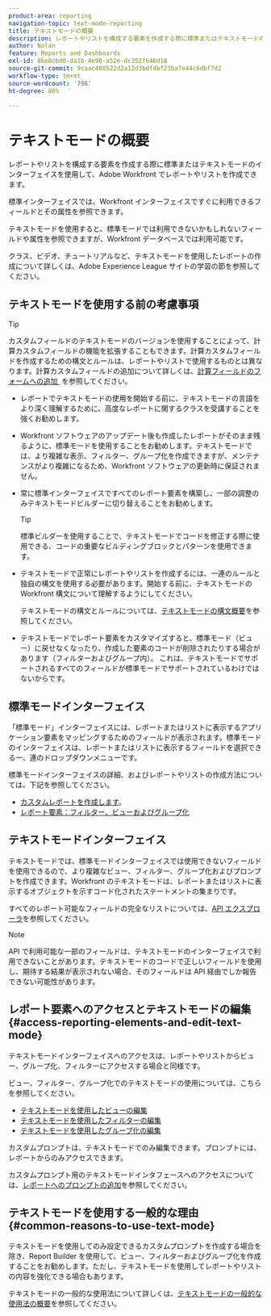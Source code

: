```yaml
---
product-area: reporting
navigation-topic: text-mode-reporting
title: テキストモードの概要
description: レポートやリストを構成する要素を作成する際に標準またはテキストモードのインターフェイスを使用して、Adobe Workfront でレポートやリストを作成できます。
author: Nolan
feature: Reports and Dashboards
exl-id: 8be8cbd0-da1b-4e90-a52e-dc352f646d18
source-git-commit: 9caac488522d2a12d3bdf4bf23ba7e44c6dbf7d2
workflow-type: tm+mt
source-wordcount: '798'
ht-degree: 86%

---
```


# テキストモードの概要

<!-- Audited: 1/2025 -->

<!--(NOTE: Linked to the UI (for the areas mentioned in the comments below and the new NWE filters as well))-->

<!--(NOTE: Alina: ***Linked to other articles. Do not move, rename or change url.Linked to the product, in the report builder, when using a field that is not recognized in standard mode.)-->

<!--(NOTE: This will be linked to the Ninja feature about adding a filter to the User typeahead field (which originally is open only for text mode filters). Update the Context Sensitive sheet at release time)-->

レポートやリストを構成する要素を作成する際に標準またはテキストモードのインターフェイスを使用して、Adobe Workfront でレポートやリストを作成できます。

標準インターフェイスでは、Workfront インターフェイスですぐに利用できるフィールドとその属性を参照できます。

テキストモードを使用すると、標準モードでは利用できないかもしれないフィールドや属性を参照できますが、Workfront データベースでは利用可能です。

クラス、ビデオ、チュートリアルなど、テキストモードを使用したレポートの作成について詳しくは、Adobe Experience League サイトの学習の節を参照してください。

## テキストモードを使用する前の考慮事項

>[!TIP]
>
>カスタムフィールドのテキストモードのバージョンを使用することによって、計算カスタムフィールドの機能を拡張することもできます。計算カスタムフィールドを作成するための構文とルールは、レポートやリストで使用するものとは異なります。計算カスタムフィールドの追加について詳しくは、[&#x200B; 計算フィールドのフォームへの追加 &#x200B;](/help/quicksilver/administration-and-setup/customize-workfront/create-manage-custom-forms/form-designer/design-a-form/add-a-calculated-field.md) を参照してください。

* レポートでテキストモードの使用を開始する前に、テキストモードの言語をより深く理解するために、高度なレポートに関するクラスを受講することを強くお勧めします。
* Workfront ソフトウェアのアップデート後も作成したレポートがそのまま残るように、標準モードを使用することをお勧めします。テキストモードでは、より複雑な表示、フィルター、グループ化を作成できますが、メンテナンスがより複雑になるため、Workfront ソフトウェアの更新時に保証されません。
* 常に標準インターフェイスですべてのレポート要素を構築し、一部の調整のみテキストモードビルダーに切り替えることをお勧めします。

  >[!TIP]
  >
  >標準ビルダーを使用することで、テキストモードでコードを修正する際に使用できる、コードの重要なビルディングブロックとパターンを使用できます。

* テキストモードで正常にレポートやリストを作成するには、一連のルールと独自の構文を使用する必要があります。開始する前に、テキストモードの Workfront 構文について理解するようにしてください。

  テキストモードの構文とルールについては、[テキストモードの構文概要](../../../reports-and-dashboards/reports/text-mode/text-mode-syntax-overview.md)を参照してください。

* テキストモードでレポート要素をカスタマイズすると、標準モード（ビュー）に戻せなくなったり、作成した要素のコードが削除されたりする場合があります（フィルターおよびグループ内）。 これは、テキストモードでサポートされるすべてのフィールドが標準モードでサポートされているわけではないからです。

## 標準モードインターフェイス

「標準モード」インターフェイスには、レポートまたはリストに表示するアプリケーション要素をマッピングするためのフィールドが表示されます。標準モードのインターフェイスは、レポートまたはリストに表示するフィールドを選択できる一、連のドロップダウンメニューです。

標準モードインターフェイスの詳細、およびレポートやリストの作成方法については、下記を参照してください。

* [カスタムレポートを作成します](../../../reports-and-dashboards/reports/creating-and-managing-reports/create-custom-report.md)。
* [レポート要素：フィルター、ビューおよびグループ化](../../../reports-and-dashboards/reports/reporting-elements/reporting-elements-filters-views-groupings.md)

## テキストモードインターフェイス

テキストモードでは、標準モードインターフェイスでは使用できないフィールドを使用できるので、より複雑なビュー、フィルター、グループ化およびプロンプトを作成できます。Workfront のテキストモードは、レポートまたはリストに表示するオブジェクトを示すコード化されたステートメントの集まりです。

すべてのレポート可能なフィールドの完全なリストについては、[API エクスプローラ](../../../wf-api/general/api-explorer.md)を参照してください。

>[!NOTE]
>
>API で利用可能な一部のフィールドは、テキストモードのインターフェイスで利用できないことがあります。テキストモードのコードで正しいフィールドを使用し、期待する結果が表示されない場合、そのフィールドは API 経由でしか報告できない可能性があります。

## レポート要素へのアクセスとテキストモードの編集 {#access-reporting-elements-and-edit-text-mode}

テキストモードインターフェイスへのアクセスは、レポートやリストからビュー、グループ化、フィルターにアクセスする場合と同様です。

ビュー、フィルター、グループ化でのテキストモードの使用については、こちらを参照してください。

* [テキストモードを使用したビューの編集](../../../reports-and-dashboards/reports/text-mode/edit-text-mode-in-view.md)
* [テキストモードを使用したフィルターの編集](../../../reports-and-dashboards/reports/text-mode/edit-text-mode-in-filter.md)
* [テキストモードを使用したグループ化の編集](../../../reports-and-dashboards/reports/text-mode/edit-text-mode-in-grouping.md)

カスタムプロンプトは、テキストモードでのみ編集できます。プロンプトには、レポートからのみアクセスできます。

カスタムプロンプト用のテキストモードインタフェースへのアクセスについては、[レポートへのプロンプトの追加](../../../reports-and-dashboards/reports/creating-and-managing-reports/add-prompt-report.md)を参照してください。

## テキストモードを使用する一般的な理由 {#common-reasons-to-use-text-mode}

テキストモードを使用してのみ設定できるカスタムプロンプトを作成する場合を除き、Report Builder を使用して、ビュー、フィルターおよびグループ化を作成することをお勧めします。ただし、テキストモードを使用してレポートやリストの内容を強化できる場合もあります。

テキストモードの一般的な使用法について詳しくは、[テキストモードの一般的な使用法の概要](../../../reports-and-dashboards/reports/text-mode/understand-common-uses-text-mode.md)を参照してください。
